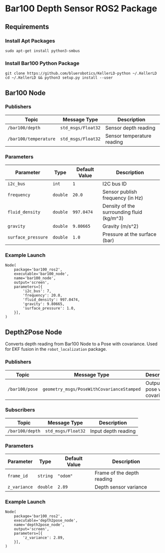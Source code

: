 # Bar100 Depth Sensor ROS2 Package

## Requirements
### Install Apt Packages
```
sudo apt-get install python3-smbus
```
### Install Bar100 Python Package
```
git clone https://github.com/bluerobotics/KellerLD-python ~/.KellerLD
cd ~/.KellerLD && python3 setup.py install --user
```

## Bar100 Node

### Publishers

| Topic | Message Type | Description |
| ----- | ------------ | ----------- |
| `/bar100/depth` | `std_msgs/Float32` | Sensor depth reading |
| `/bar100/temperature` | `std_msgs/Float32` | Sensor temperature reading |

### Parameters

| Parameter | Type | Default Value | Description |
| --------- | ---- | ------------- | ----------- |
| `i2c_bus` | `int` | `1` | I2C bus ID |
| `frequency` | `double` | `20.0` | Sensor publish frequency (in Hz) |
| `fluid_density` | `double` | `997.0474` | Density of the surrounding fluid (kg/m^3)|
| `gravity` | `double` | `9.80665` | Gravity (m/s^2) |
| `surface_pressure` | `double` | `1.0` | Pressure at the surface (bar) |


### Example Launch

```
Node(
    package='bar100_ros2',
    executable='bar100_node',
    name='bar100_node',
    output='screen',
    parameters=[{
        'i2c_bus': 7,
        'frequency': 20.0,
        'fluid_density': 997.0474,
        'gravity': 9.80665,
        'surface_pressure': 1.0,
    }],
)
```

## Depth2Pose Node

Converts depth reading from Bar100 Node to a Pose with covariance. Used for EKF fusion in the `robot_localization` package.

### Publishers

| Topic | Message Type | Description |
| ----- | ------------ | ----------- |
| `/bar100/pose` | `geometry_msgs/PoseWithCovarianceStamped` | Output pose with covariance |

### Subscribers

| Topic | Message Type | Description |
| ----- | ------------ | ----------- |
| `/bar100/depth` | `std_msgs/Float32` | Input depth reading |

### Parameters

| Parameter | Type | Default Value | Description |
| --------- | ---- | ------------- | ----------- |
| `frame_id` | `string` | `"odom"` | Frame of the depth reading |
| `z_variance` | `double` | `2.89` | Depth sensor variance |


### Example Launch

```
Node(
    package='bar100_ros2',
    executable='depth2pose_node',
    name='depth2pose_node',
    output='screen',
    parameters=[{
        'z_variance': 2.89,
    }],
)
```